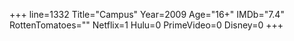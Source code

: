 +++
line=1332
Title="Campus"
Year=2009
Age="16+"
IMDb="7.4"
RottenTomatoes=""
Netflix=1
Hulu=0
PrimeVideo=0
Disney=0
+++

